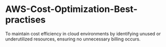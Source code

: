 # AWS-Cost-Optimization-Best-practises
To maintain cost efficiency in cloud environments by identifying unused or underutilized resources, ensuring no unnecessary billing occurs.
